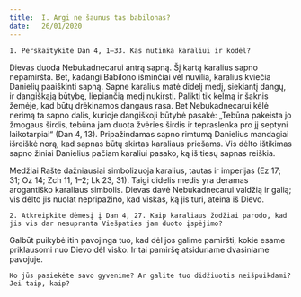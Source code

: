 ```yaml
---
title:  I. Argi ne šaunus tas babilonas?
date:   26/01/2020
---
```


`1. Perskaitykite Dan 4, 1–33. Kas nutinka karaliui ir kodėl?`
														
Dievas duoda Nebukadnecarui antrą sapną. Šį kartą karalius sapno nepamiršta. Bet, kadangi Babilono išminčiai vėl nuvilia, karalius kviečia Danielių paaiškinti sapną. Sapne karalius matė didelį medį, siekiantį dangų, ir dangiškąją būtybę, liepiančią medį nukirsti. Palikti tik kelmą ir šaknis žemėje, kad būtų drėkinamos dangaus rasa. Bet Nebukadnecarui kėlė nerimą ta sapno dalis, kurioje dangiškoji būtybė pasakė: „Tebūna pakeista jo žmogaus širdis, tebūna jam duota žvėries širdis ir tepraslenka pro jį septyni laikotarpiai“ (Dan 4, 13). Pripažindamas sapno rimtumą Danielius mandagiai išreiškė norą, kad sapnas būtų skirtas karaliaus priešams. Vis dėlto ištikimas sapno žiniai Danielius pačiam karaliui pasako, ką iš tiesų sapnas reiškia.

Medžiai Rašte dažniausiai simbolizuoja karalius, tautas ir imperijas (Ez 17; 31; Oz 14; Zch 11, 1–2; Lk 23, 31). Taigi didelis medis yra deramas arogantiško karaliaus simbolis. Dievas davė Nebukadnecarui valdžią ir galią; vis dėlto jis nuolat nepripažino, kad viskas, ką jis turi, ateina iš Dievo.

`2. Atkreipkite dėmesį į Dan 4, 27. Kaip karaliaus žodžiai parodo, kad jis vis dar nesupranta Viešpaties jam duoto įspėjimo?`
														
Galbūt puikybė itin pavojinga tuo, kad dėl jos galime pamiršti, kokie esame priklausomi nuo Dievo dėl visko. Ir tai pamiršę atsiduriame dvasiniame pavojuje.

`Ko jūs pasiekėte savo gyvenime? Ar galite tuo didžiuotis neišpuikdami? Jei taip, kaip?`
